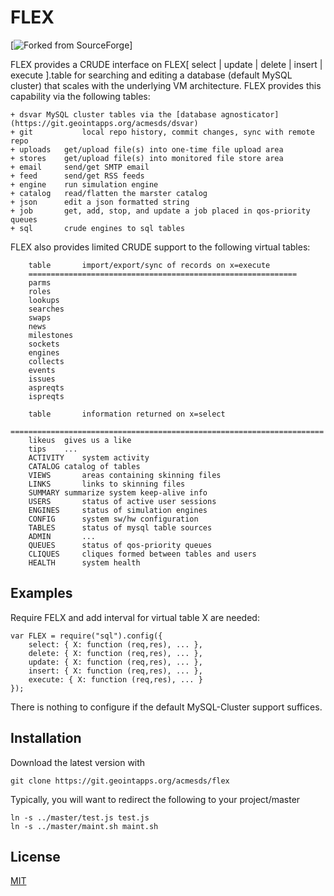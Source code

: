 # FLEX

[![Forked from SourceForge](https://sourceforge.net)]

FLEX provides a CRUDE interface on FLEX[ select | update | delete | insert | execute ].table for
searching and editing a database (default MySQL cluster) that scales with the  underlying
VM architecture.  FLEX provides this capability via the following tables:

	+ dsvar	MySQL cluster tables via the [database agnosticator](https://git.geointapps.org/acmesds/dsvar)
	+ git			local repo history, commit changes, sync with remote repo
	+ uploads	get/upload file(s) into one-time file upload area
	+ stores	get/upload file(s) into monitored file store area
	+ email		send/get SMTP email
	+ feed		send/get RSS feeds
	+ engine 	run simulation engine 
	+ catalog	read/flatten the marster catalog
 	+ json		edit a json formatted string
 	+ job		get, add, stop, and update a job placed in qos-priority queues
	+ sql		crude engines to sql tables

FLEX also provides limited CRUDE support to the following virtual tables:
 
		table		import/export/sync of records on x=execute
		============================================================
 		parms		
 		roles		
 		lookups		
 		searches
 		swaps		
 		news		
 		milestones	
 		sockets		
 		engines	
 		collects	
 		events		
 		issues		
 		aspreqts	
 		ispreqts	
 		
		table		information returned on x=select
		======================================================================
		likeus	gives us a like
 		tips	...
 		ACTIVITY	system activity
 		CATALOG	catalog of tables
 		VIEWS		areas containing skinning files
 		LINKS		links to skinning files
 		SUMMARY	summarize system keep-alive info
 		USERS		status of active user sessions
 		ENGINES		status of simulation engines
 		CONFIG		system sw/hw configuration
 		TABLES		status of mysql table sources
 		ADMIN		...
 		QUEUES		status of qos-priority queues	
 		CLIQUES		cliques formed between tables and users
 		HEALTH		system health
		
## Examples

Require FELX and add interval for virtual table X are needed:

	var FLEX = require("sql").config({ 
		select: { X: function (req,res), ... },
		delete: { X: function (req,res), ... },
		update: { X: function (req,res), ... },
		insert: { X: function (req,res), ... },
		execute: { X: function (req,res), ... }
	});
	
There is nothing to configure if the default MySQL-Cluster support suffices. 

## Installation

Download the latest version with

	git clone https://git.geointapps.org/acmesds/flex
	
Typically, you will want to redirect the following to your project/master

	ln -s ../master/test.js test.js
	ln -s ../master/maint.sh maint.sh
	
## License

[MIT](LICENSE)
